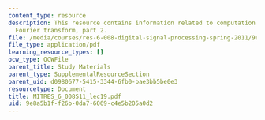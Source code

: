 ```yaml
---
content_type: resource
description: This resource contains information related to computation of the discrete
  Fourier transform, part 2.
file: /media/courses/res-6-008-digital-signal-processing-spring-2011/9e8a5b1ff26b0da76069c4e5b205a0d2_MITRES_6_008S11_lec19.pdf
file_type: application/pdf
learning_resource_types: []
ocw_type: OCWFile
parent_title: Study Materials
parent_type: SupplementalResourceSection
parent_uid: d0980677-5415-3344-6fb0-bae3bb5be0e3
resourcetype: Document
title: MITRES_6_008S11_lec19.pdf
uid: 9e8a5b1f-f26b-0da7-6069-c4e5b205a0d2
---
```

